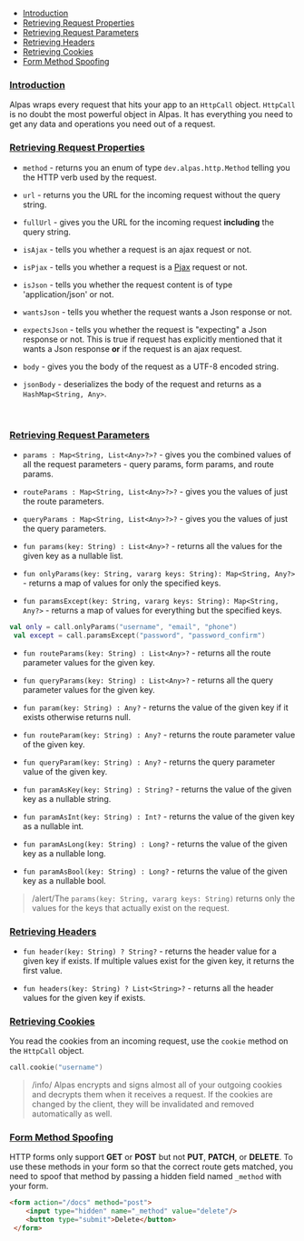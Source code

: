 - [Introduction](#introduction)
- [Retrieving Request Properties](#retrieving-properties)
- [Retrieving Request Parameters](#retrieving-parameters)
- [Retrieving Headers](#retrieving-headers)
- [Retrieving Cookies](#retrieving-cookies)
- [Form Method Spoofing](#spoofing)

<a name="introduction"></a>
### [Introduction](#introduction)

Alpas wraps every request that hits your app to an `HttpCall` object. `HttpCall` is no doubt the most powerful object
in Alpas. It has everything you need to get any data and operations you need out of a request.

<a name="retrieving-properties"></a>
### [Retrieving Request Properties](#retrieving-properties)

<div class="sublist">

* `method` - returns you an enum of type `dev.alpas.http.Method` telling you the HTTP verb used by the request.

* `url` - returns you the URL for the incoming request without the query string.
 
* `fullUrl` - gives you the URL for the incoming request **including** the query string.

* `isAjax` - tells you whether a request is an ajax request or not.

* `isPjax` - tells you whether a request is a [Pjax](https://github.com/defunkt/jquery-pjax) request or not.

* `isJson` - tells you whether the request content is of type 'application/json' or not.

* `wantsJson` - tells you whether the request wants a Json response or not.

* `expectsJson` - tells you whether the request is "expecting" a Json response or not. This is true if request
has explicitly mentioned that it wants a Json response **or** if the request is an ajax request.

* `body` - gives you the body of the request as a UTF-8 encoded string.

* `jsonBody` - deserializes the body of the request and returns as a `HashMap<String, Any>`.

</div>

<br/>

<a name="retrieving-parameters"></a>
### [Retrieving Request Parameters](#retrieving-parameters)

<div class="sublist">

* `params : Map<String, List<Any>?>?` - gives you the combined values of all the request parameters - query params, 
form params, and route params.
* `routeParams : Map<String, List<Any>?>?` - gives you the values of just the route parameters.
* `queryParams : Map<String, List<Any>?>?` - gives you the values of just the query parameters.

* `fun params(key: String) : List<Any>?` - returns all the values for the given key as a nullable list.
* `fun onlyParams(key: String, vararg keys: String): Map<String, Any?>` - returns a map of values for only the specified 
keys.
* `fun paramsExcept(key: String, vararg keys: String): Map<String, Any?>` - returns a map of values for everything but the
specified keys.

<span class="line-numbers" data-start="8">

```kotlin
val only = call.onlyParams("username", "email", "phone")
 val except = call.paramsExcept("password", "password_confirm")
```

</span>

* `fun routeParams(key: String) : List<Any>?` - returns all the route parameter values for the given key.
* `fun queryParams(key: String) : List<Any>?` - returns all the query parameter values for the given key.

* `fun param(key: String) : Any?` - returns the value of the given key if it exists otherwise returns null.
* `fun routeParam(key: String) : Any?` - returns the route parameter value of the given key.
* `fun queryParam(key: String) : Any?` - returns the query parameter value of the given key.

* `fun paramAsKey(key: String) : String?` - returns the value of the given key as a nullable string.
* `fun paramAsInt(key: String) : Int?` - returns the value of the given key as a nullable int.
* `fun paramAsLong(key: String) : Long?` - returns the value of the given key as a nullable long.
* `fun paramAsBool(key: String) : Long?` - returns the value of the given key as a nullable bool.


> /alert/<span>The `params(key: String, vararg keys: String)` returns only the values for the keys that actually 
> exist on the request.

</div>

<a name="retrieving-headers"></a>
### [Retrieving Headers](#retrieving-headers)

<div class="sublist">

* `fun header(key: String) ? String?` - returns the header value for a given key if exists. If multiple values exist for
the given key, it returns the first value.

* `fun headers(key: String) ? List<String>?` - returns all the header values for the given key if exists. 

</div>

<a name="retrieving-cookies"></a>
### [Retrieving Cookies](#retrieving-cookies)

You read the cookies from an incoming request, use the `cookie` method on the `HttpCall` object.

<span class="line-numbers" data-start="8">

```kotlin
call.cookie("username")
```

</span>

> /info/ <span> Alpas encrypts and signs almost all of your outgoing cookies and decrypts them when it receives a 
> request. If the cookies are changed by the client, they will be invalidated and removed automatically as well.

<a name="spoofing"></a>
### [Form Method Spoofing](#spoofing)

HTTP forms only support **GET** or **POST** but not **PUT**, **PATCH**, or **DELETE**. To use these methods 
in your form so that the correct route gets matched, you need to spoof that method by passing a hidden field 
named `_method` with your form.

<span class="line-numbers" data-start="16">

```html
<form action="/docs" method="post">
    <input type="hidden" name="_method" value="delete"/>
    <button type="submit">Delete</button>
 </form>
```

</span>
